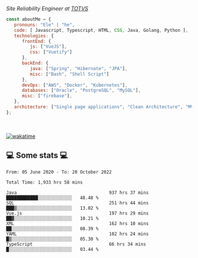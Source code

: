 <p><em>Site Reliability Engineer at <a href="https://www.totvs.com/">TOTVS</a></br>
</em></p>


```javascript
const aboutMe = {
   pronouns: "Ele" | "he",
   code: [ Javascript, Typescript, HTML, CSS, Java, Golang, Python ],
   technologies: {
      frontEnd: {
         js: ["VueJS"],
         css: ["Vuetify"]
      },
      backEnd: {
         java: ["Spring", "Hibernate", "JPA"],
         misc: ["Bash", "Shell Script"]
      },
      devOps: ["AWS", "Docker", "Kubernetes"],
      databases: ["Oracle", "PostgreSQL", "MySQL"],
      misc: ["firebase"],
   },
   architecture: ["Single page applications", "Clean Architecture", "MVC", "Microservices"],
};
```
</br></br>
[![wakatime](https://wakatime.com/badge/user/a3a8ed06-d304-4d6b-bc86-4adc418cdea7.svg)](https://wakatime.com/@a3a8ed06-d304-4d6b-bc86-4adc418cdea7)
<h2>💻 Some stats 💻</h2>

<!--START_SECTION:waka-->

```text
From: 05 June 2020 - To: 20 October 2022

Total Time: 1,933 hrs 58 mins

Java                                   937 hrs 37 mins ████████████░░░░░░░░░░░░░   48.48 %
SQL                                    251 hrs 44 mins ███▒░░░░░░░░░░░░░░░░░░░░░   13.02 %
Vue.js                                 197 hrs 29 mins ██▓░░░░░░░░░░░░░░░░░░░░░░   10.21 %
XML                                    162 hrs 10 mins ██░░░░░░░░░░░░░░░░░░░░░░░   08.39 %
YAML                                   102 hrs 24 mins █▒░░░░░░░░░░░░░░░░░░░░░░░   05.30 %
TypeScript                             66 hrs 34 mins  █░░░░░░░░░░░░░░░░░░░░░░░░   03.44 %
```

<!--END_SECTION:waka-->
